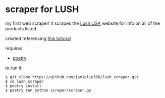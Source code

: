 # scraper for LUSH

my first web scraper! it scrapes the [Lush USA](https://lushusa.com) website
for info on all of the products listed

created referencing [this tutorial](https://www.freecodecamp.org/news/scraping-ecommerce-website-with-python/)

requires:
- [poetry](https://python-poetry.org/)

to run it:
```
$ git clone https://github.com/jamieliu386/lush_scraper.git
$ cd lush_scraper
$ poetry install
$ poetry run python scraper/scraper.py
```